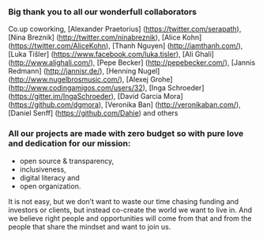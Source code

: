 ### Big thank you to all our wonderfull collaborators 
Co.up coworking, 
[Alexander Praetorius] (https://twitter.com/serapath), 
[Nina Breznik] (http://twitter.com/ninabreznik),
[Alice Kohn] (https://twitter.com/AliceKohn), 
[Thanh Nguyen] (http://iamthanh.com/), 
[Luka Tišler] (https://www.facebook.com/luka.tisler), 
[Ali Ghali] (http://www.alighali.com/), 
[Pepe Becker] (http://pepebecker.com/), 
[Jannis Redmann] (http://jannisr.de/), 
[Henning Nugel] (http://www.nugelbrosmusic.com/), 
[Alexej Grohe] (http://www.codingamigos.com/users/32), 
[Inga Schroeder] (https://gitter.im/IngaSchroeder), 
[David Garcia Mora] (https://github.com/dgmora), 
[Veronika Ban] (http://veronikaban.com/),
[Daniel Senff] (https://github.com/Dahie) and others 

### All our projects are made with zero budget so with pure love and dedication for our mission: 
* open source & transparency, 
* inclusiveness, 
* digital literacy and 
* open organization. 

It is not easy, but we don’t want to waste our time chasing funding and investors or clients, but instead co-create the world we want to live in. And we believe right people and opportunities will come from that and from the people that share the mindset and want to join us.
